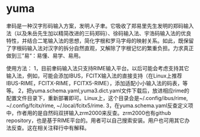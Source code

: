 # yuma
聿码是一种汉字形码输入方案，发明人子聿。它吸收了郑易里先生发明的郑码输入法（以及朱岳先生加以精简改进的三码郑码）、徐码输入法、宇浩码输入法的优良特性，并结合二笔输入法的思想，简化字根和罗马字母的映射关系。如此，既保留了字根码输入法对汉字的拆分自然直观，又解除了字根记忆的繁重负担。力求真正做到三”易“：易懂、易学、易用。

使用方法：
1，目前聿码输入法只支持RIME输入平台。以后可能会考虑支持其它输入法，例如，可能会添加IBUS，FCITX输入法的直接支持（在Linux上推荐IBUS-RIME，FCITX-RIME，FCITX5-RIME），添加适配小小输入法的码表，等等。
2，把yuma.schema.yaml,yuma3.dict.yaml文件下载后，放进相应rime的配置文件目录下，重新部署即可。Linux上，这个目录会是~/.config/ibus/rime, ~/.config/fcitx/rime, ~/.local/fcitx5/rime.
3，在yuma.schema.yaml反查定义项中，作者用的是自然码双拼输入zrm2000来反查。zrm2000也有github repository，也是基于RIME平台的。用者可以自己搜索安装。用户也可用其它办法反查。这在相关注释行中有解释。
